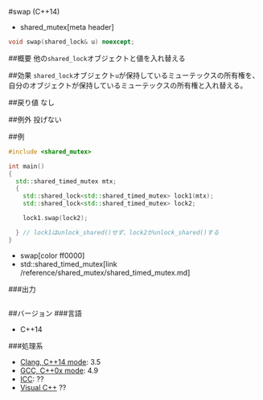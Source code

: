 #swap (C++14)
* shared_mutex[meta header]

```cpp
void swap(shared_lock& u) noexcept;
```

##概要
他の`shared_lock`オブジェクトと値を入れ替える


##効果
`shared_lock`オブジェクト`u`が保持しているミューテックスの所有権を、自分のオブジェクトが保持しているミューテックスの所有権と入れ替える。


##戻り値
なし


##例外
投げない


##例
```cpp
#include <shared_mutex>

int main()
{
  std::shared_timed_mutex mtx;
  {
    std::shared_lock<std::shared_timed_mutex> lock1(mtx);
    std::shared_lock<std::shared_timed_mutex> lock2;

    lock1.swap(lock2);

  } // lock1はunlock_shared()せず、lock2がunlock_shared()する
}
```
* swap[color ff0000]
* std::shared_timed_mutex[link /reference/shared_mutex/shared_timed_mutex.md]

###出力
```
```

##バージョン
###言語
- C++14

###処理系
- [Clang, C++14 mode](/implementation.md#clang): 3.5
- [GCC, C++0x mode](/implementation.md#gcc): 4.9
- [ICC](/implementation.md#icc): ??
- [Visual C++](/implementation.md#visual_cpp) ??



